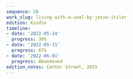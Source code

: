 ```yaml
---
sequence: 20
work_slug: living-with-a-seal-by-jesse-itzler
edition: Kindle
timeline:
- date: '2022-05-24'
  progress: 30%
- date: '2022-05-31'
  progress: 67%
- date: '2022-06-01'
  progress: Abandoned
edition_notes: Center Street, 2015
---
```


